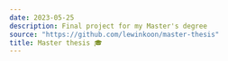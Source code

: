```yaml
---
date: 2023-05-25
description: Final project for my Master's degree
source: "https://github.com/lewinkoon/master-thesis"
title: Master thesis 🎓
---
```

